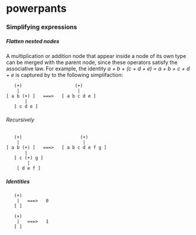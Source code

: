 # powerpants


### Simplifying expressions

##### Flatten nested nodes

A multiplication or addition node that appear inside a node of its own type can be merged with the parent node, since these operators satisfy the associative law. For example, the identity <i> a + b + (c + d + e) = a + b + c + d + e </i> is captured by to the following simplifaction:

```
   (+)                    (+)
    |                      |
[ a b (+) ]   ===>   [ a b c d e ]
       | 
   [ c d e ]
```



###### Recursively

```
   (+)                      (+)
    |                        |
[ a b (+) ]   ===>   [ a b c d e f g ]
       | 
   [ c (+) g ]
        |
    [ d e f ]
```

##### Identities

```
   (+)
    |   ===>   0
   [ ]
```

```
   (×)
    |   ===>   1
   [ ]
```
